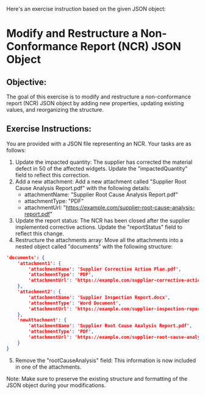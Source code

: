 Here's an exercise instruction based on the given JSON object:

# Modify and Restructure a Non-Conformance Report (NCR) JSON Object
## Objective:
The goal of this exercise is to modify and restructure a non-conformance report (NCR) JSON object by adding new properties, updating existing values, and reorganizing the structure.

## Exercise Instructions:

You are provided with a JSON file representing an NCR. Your tasks are as follows:

1. Update the impacted quantity: The supplier has corrected the material defect in 50 of the affected widgets. Update the "impactedQuantity" field to reflect this correction.
2. Add a new attachment: Add a new attachment called "Supplier Root Cause Analysis Report.pdf" with the following details:
    - attachmentName: "Supplier Root Cause Analysis Report.pdf"
    - attachmentType: "PDF"
    - attachmentUrl: "https://example.com/supplier-root-cause-analysis-report.pdf"
3. Update the report status: The NCR has been closed after the supplier implemented corrective actions. Update the "reportStatus" field to reflect this change.
4. Restructure the attachments array: Move all the attachments into a nested object called "documents" with the following structure:
```json
'documents': {
    'attachment1': {
        'attachmentName': 'Supplier Corrective Action Plan.pdf',
        'attachmentType': 'PDF',
        'attachmentUrl': 'https://example.com/supplier-corrective-action-plan.pdf'
    },
    'attachment2': {
        'attachmentName': 'Supplier Inspection Report.docx',
        'attachmentType': 'Word Document',
        'attachmentUrl': 'https://example.com/supplier-inspection-report.docx'
    },
    'newAttachment': {
        'attachmentName': 'Supplier Root Cause Analysis Report.pdf',
        'attachmentType': 'PDF',
        'attachmentUrl': 'https://example.com/supplier-root-cause-analysis-report.pdf'
    }
}
```
5. Remove the "rootCauseAnalysis" field: This information is now included in one of the attachments.

Note: Make sure to preserve the existing structure and formatting of the JSON object during your modifications.